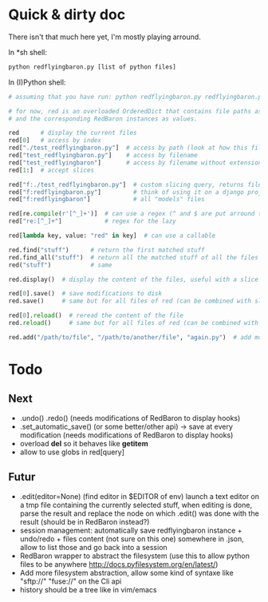 Quick & dirty doc
=================

There isn't that much here yet, I'm mostly playing arround.

In \*sh shell:

```bash
python redflyingbaron.py [list of python files]
```

In (I)Python shell:

```python
# assuming that you have run: python redflyingbaron.py redflyingbaron.py ./test_redflyingbaron.py

# for now, red is an overloaded OrderedDict that contains file paths as keys
# and the corresponding RedBaron instances as values.

red      # display the current files
red[0]   # access by index
red["./test_redflyingbaron.py"]  # access by path (look at how this file is given in the cli; yes, it's a lame example)
red["test_redflyingbaron.py"]    # access by filename
red["test_redflyingbaron"]       # access by filename without extension
red[1:]  # accept slices

red["f:./test_redflyingbaron.py"]  # custom slicing query, returns files that match this request
red["f:redflyingbaron.py"]         # think of using it on a django project and asking
red["f:redflyingbaron"]            # all "models" files

red[re.compile(r'[^_]+')]  # can use a regex (^ and $ are put arround the regex)
red["re:[^_]+"]            # regex for the lazy

red[lambda key, value: "red" in key]  # can use a callable

red.find("stuff")      # return the first matched stuff
red.find_all("stuff")  # return all the matched stuff of all the files
red("stuff")           # same

red.display()  # display the content of the files, useful with a slice

red[0].save()  # save modifications to disk
red.save()     # same but for all files of red (can be combined with slices)

red[0].reload()  # reread the content of the file
red.reload()     # same but for all files of red (can be combined with slices)

red.add("/path/to/file", "/path/to/another/file", "again.py")  # add more files
```

Todo
====

Next
----

* .undo() .redo() (needs modifications of RedBaron to display hooks)
* .set_automatic_save() (or some better/other api) -> save at every modification (needs modifications of RedBaron to display hooks)
* overload __del__ so it behaves like __getitem__
* allow to use globs in red[query]

Futur
-----

* .edit(editor=None) (find editor in $EDITOR of env) launch a text editor on a tmp file containing the currently selected stuff, when editing is done, parse the result and replace the node on which .edit() was done with the result (should be in RedBaron instead?)
* session management: automatically save redflyingbaron instance + undo/redo + files content (not sure on this one) somewhere in .json, allow to list those and go back into a session
* RedBaron wrapper to abstract the filesystem (use this to allow python files to be anywhere http://docs.pyfilesystem.org/en/latest/)
* Add more filesystem abstraction, allow some kind of syntaxe like "sftp://" "fuse://" on the Cli api
* history should be a tree like in vim/emacs
